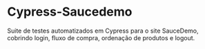 # Cypress-Saucedemo
Suite de testes automatizados em Cypress para o site SauceDemo, cobrindo login, fluxo de compra, ordenação de produtos e logout.
